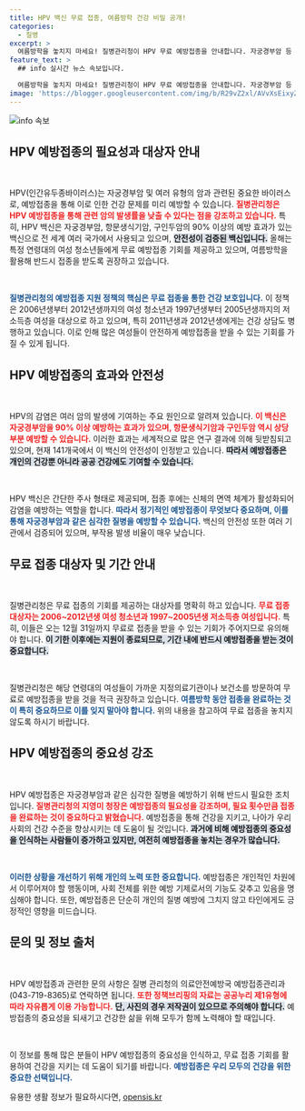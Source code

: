 ```yaml
---
title: HPV 백신 무료 접종, 여름방학 건강 비밀 공개!
categories:
  - 질병
excerpt: >
  여름방학을 놓치지 마세요! 질병관리청이 HPV 무료 예방접종을 안내합니다. 자궁경부암 등 90% 이상 예방하는 이 백신의 마지막 기회를 잡고 건강을 지키세요!
feature_text: >
  ## info 실시간 뉴스 속보입니다.

  여름방학을 놓치지 마세요! 질병관리청이 HPV 무료 예방접종을 안내합니다. 자궁경부암 등 90% 이상 예방하는 이 백신의 마지막 기회를 잡고 건강을 지키세요!
image: 'https://blogger.googleusercontent.com/img/b/R29vZ2xl/AVvXsEixyZcFfHzMRdzZMjFBmAUKJYCLCGyLL1o632UiGVXcaFdKo_bkvkuCioo0uUKlGfBVcT3P84aROyZIXSBEx3Aw5nCQ3pTgDom1WDC4m8eifvWiAmWEEVb4x6G_l8C0QH225ldMjyaFvpxGEBGNO37VmDTDMHGhJPq73UglMfDca1-0aw/s1600/blogspot.png'
---
```


<p><img src="https://blogger.googleusercontent.com/img/b/R29vZ2xl/AVvXsEixyZcFfHzMRdzZMjFBmAUKJYCLCGyLL1o632UiGVXcaFdKo_bkvkuCioo0uUKlGfBVcT3P84aROyZIXSBEx3Aw5nCQ3pTgDom1WDC4m8eifvWiAmWEEVb4x6G_l8C0QH225ldMjyaFvpxGEBGNO37VmDTDMHGhJPq73UglMfDca1-0aw/s1600/blogspot.png" alt="info 속보" /></p>

<h2 data-ke-size="size26">HPV 예방접종의 필요성과 대상자 안내</h2>

<p data-ke-size="size16">&nbsp;</p> 

<p>HPV(인간유두종바이러스)는 자궁경부암 및 여러 유형의 암과 관련된 중요한 바이러스로, 예방접종을 통해 이로 인한 건강 문제를 미리 예방할 수 있습니다. <b><span style="color: #ee2323;">질병관리청은 HPV 예방접종을 통해 관련 암의 발생률을 낮출 수 있다는 점을 강조하고 있습니다.</span></b> 특히, HPV 백신은 자궁경부암, 항문생식기암, 구인두암의 90% 이상의 예방 효과가 있는 백신으로 전 세계 여러 국가에서 사용되고 있으며, <b><span style="background-color: #21538527;">안전성이 검증된 백신입니다.</span></b> 올해는 특정 연령대의 여성 청소년들에게 무료 예방접종 기회를 제공하고 있으며, 여름방학을 활용해 반드시 접종을 받도록 권장하고 있습니다.</p>

<p data-ke-size="size16">&nbsp;</p> 

<p><b><span style="color: #1a5490;">질병관리청의 예방접종 지원 정책의 핵심은 무료 접종을 통한 건강 보호입니다.</span></b> 이 정책은 2006년생부터 2012년생까지의 여성 청소년과 1997년생부터 2005년생까지의 저소득층 여성을 대상으로 하고 있으며, 특히 2011년생과 2012년생에게는 건강 상담도 병행하고 있습니다. 이로 인해 많은 여성들이 안전하게 예방접종을 받을 수 있는 기회를 가질 수 있게 됩니다.</p>

<h2 data-ke-size="size26">HPV 예방접종의 효과와 안전성</h2>

<p data-ke-size="size16">&nbsp;</p> 

<p>HPV의 감염은 여러 암의 발생에 기여하는 주요 원인으로 알려져 있습니다. <b><span style="color: #ee2323;">이 백신은 자궁경부암을 90% 이상 예방하는 효과가 있으며, 항문생식기암과 구인두암 역시 상당 부분 예방할 수 있습니다.</span></b> 이러한 효과는 세계적으로 많은 연구 결과에 의해 뒷받침되고 있으며, 현재 141개국에서 이 백신의 안전성이 인정받고 있습니다. <b><span style="background-color: #21538527;">따라서 예방접종은 개인의 건강뿐 아니라 공공 건강에도 기여할 수 있습니다.</span></b></p>

<p data-ke-size="size16">&nbsp;</p> 

<p>HPV 백신은 간단한 주사 형태로 제공되며, 접종 후에는 신체의 면역 체계가 활성화되어 감염을 예방하는 역할을 합니다. <b><span style="color: #1a5490;">따라서 정기적인 예방접종이 무엇보다 중요하며, 이를 통해 자궁경부암과 같은 심각한 질병을 예방할 수 있습니다.</span></b> 백신의 안전성 또한 여러 기관에서 검증되어 있으며, 부작용 발생 비율이 매우 낮습니다.</p>

<h2 data-ke-size="size26">무료 접종 대상자 및 기간 안내</h2>

<p data-ke-size="size16">&nbsp;</p> 

<p>질병관리청은 무료 접종의 기회를 제공하는 대상자를 명확히 하고 있습니다. <b><span style="color: #ee2323;">무료 접종 대상자는 2006~2012년생 여성 청소년과 1997~2005년생 저소득층 여성입니다.</span></b> 특히, 이들은 오는 12월 31일까지 무료로 접종을 받을 수 있는 기회가 주어지므로 유의해야 합니다. <b><span style="background-color: #21538527;">이 기한 이후에는 지원이 종료되므로, 기간 내에 반드시 예방접종을 받는 것이 중요합니다.</span></b></p>

<p data-ke-size="size16">&nbsp;</p> 

<p>질병관리청은 해당 연령대의 여성들이 가까운 지정의료기관이나 보건소를 방문하여 무료로 예방접종을 받을 것을 적극 권장하고 있습니다. <b><span style="color: #1a5490;">여름방학 동안 접종을 완료하는 것이 특히 중요하므로 이를 잊지 말아야 합니다.</span></b> 위의 내용을 참고하여 무료 접종을 놓치지 않도록 하시기 바랍니다.</p>

<h2 data-ke-size="size26">HPV 예방접종의 중요성 강조</h2>

<p data-ke-size="size16">&nbsp;</p> 

<p>HPV 예방접종은 자궁경부암과 같은 심각한 질병을 예방하기 위해 반드시 필요한 조치입니다. <b><span style="color: #ee2323;">질병관리청의 지영미 청장은 예방접종의 필요성을 강조하며, 필요 횟수만큼 접종을 완료하는 것이 중요하다고 밝혔습니다.</span></b> 예방접종을 통해 건강을 지키고, 나아가 우리 사회의 건강 수준을 향상시키는 데 도움이 될 것입니다. <b><span style="background-color: #21538527;">과거에 비해 예방접종의 중요성을 인식하는 사람들이 증가하고 있지만, 여전히 예방접종을 놓치는 경우가 많습니다.</span></b></p>

<p data-ke-size="size16">&nbsp;</p> 

<p><b><span style="color: #1a5490;">이러한 상황을 개선하기 위해 개인의 노력 또한 중요합니다.</span></b> 예방접종은 개인적인 차원에서 이루어져야 할 행동이며, 사회 전체를 위한 예방 기제로서의 기능도 갖추고 있음을 명심해야 합니다. 또한, 예방접종은 단순히 개인의 질병 예방에 그치지 않고 타인에게도 긍정적인 영향을 미드습니다. </p>

<h2 data-ke-size="size26">문의 및 정보 출처</h2>

<p data-ke-size="size16">&nbsp;</p> 

<p>HPV 예방접종과 관련한 문의 사항은 질병 관리청의 의료안전예방국 예방접종관리과(043-719-8365)로 연락하면 됩니다. <b><span style="color: #ee2323;">또한 정책브리핑의 자료는 공공누리 제1유형에 따라 자유롭게 이용 가능합니다.</span></b> <b><span style="background-color: #21538527;">단, 사진의 경우 저작권이 있으므로 주의해야 합니다.</span></b> 예방접종의 중요성을 되새기고 건강한 삶을 위해 모두가 함께 노력해야 할 때입니다.</p>

<p data-ke-size="size16">&nbsp;</p> 

<p>이 정보를 통해 많은 분들이 HPV 예방접종의 중요성을 인식하고, 무료 접종 기회를 활용하여 건강을 지키는 데 도움이 되기를 바랍니다. <b><span style="color: #1a5490;">예방접종은 우리 모두의 건강을 위한 중요한 선택입니다.</span></b></p>
유용한 생활 정보가 필요하시다면, <a href="https://opensis.kr" rel="dofollow">opensis.kr</a>


